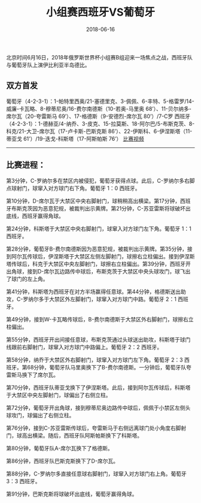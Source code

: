 ﻿---
layout: post                  
title: "小组赛西班牙VS葡萄牙"             
date: 2018-06-16             
tag: 世界杯
---
北京时间6月16日，2018年俄罗斯世界杯小组赛B组迎来一场焦点之战，西班牙队与葡萄牙队上演伊比利亚半岛德比。

双方首发
--

葡萄牙（4-2-3-1）：1-帕特里西奥/21-塞德里克、3-佩佩、6-丰特、5-格雷罗/14-威廉-卡瓦略、8-穆蒂尼奥/16-费尔南德斯（10-若奥-马里奥 68’）、11-贝尔纳多-席尔瓦（20-夸雷斯马 69’）、17-格德斯（9-安德烈-席尔瓦 80’）/7-C罗
西班牙（4-2-3-1）：1-德赫亚/4-纳乔、3-皮克、15-拉莫斯、18-阿尔巴/5-布斯克茨、8-科克/21-大卫-席尔瓦（17-卢卡斯-巴斯克斯 86’）、22-伊斯科、6-伊涅斯塔（11-蒂亚戈 61’）/19-迭戈-科斯塔（17-阿斯帕斯 76’）
[比赛视频](http://worldcup.cctv.com/2018/06/16/ARTItgp9vZkaf4HKKKQYoqh1180616.shtml)

-----

比赛进程：
-----
第3分钟，C-罗纳尔多在禁区内被侵犯，葡萄牙获得点球。此后，C-罗纳尔多右脚点球射门，球窜入对方球门右下角。葡萄牙 1：0 西班牙。

第10分钟，D-席尔瓦于大禁区中央右脚射门，球稍稍高出横梁。第17分钟，西班牙布斯克茨因为恶意犯规，被裁判出示黄牌。第21分钟，C-苏亚雷斯将球破坏出底线，西班牙赢得角球。

第24分钟，科斯塔于大禁区中央右脚射门，球窜入对方球门左下角。葡萄牙 1：1 西班牙。

第28分钟，葡萄牙B-费尔南德斯因为恶意犯规，被裁判出示黄牌。第35分钟，接到阿尔瓦传球后，伊涅斯塔于大禁区左侧左脚射门，球擦右立柱偏出。接到伊涅斯塔传球后，科克于大禁区中央左脚射门，球擦右立柱偏出。第39分钟，西班牙开出角球，接到D-席尔瓦边路传中球后，布斯克茨于大禁区中央头球攻门，球飞出了球门的左上角。

第41分钟，科斯塔为西班牙在对方半场赢得任意球。第44分钟，格德斯送出助攻，C-罗纳尔多于大禁区外左脚射门，球窜入对方球门中路。葡萄牙 2：1 西班牙。

第49分钟，接到W-卡瓦略传球后，B-费尔南德斯于大禁区外右脚射门，球擦右立柱偏出。

第55分钟，西班牙开出间接任意球，布斯克茨通过头球送出助攻，科斯塔于球门线跟前右脚射门，球窜入对方球门中路偏上。葡萄牙 2：2 西班牙。

第58分钟，纳乔于大禁区外右脚射门，球窜入对方球门左下角。葡萄牙 2：3 西班牙。第68分钟，葡萄牙队马里奥换下了B-费尔南德斯。一分钟后，葡萄牙队夸雷斯马换下了席尔瓦。

第70分钟，西班牙队蒂亚戈换下了伊涅斯塔。此后，接到阿尔瓦传球后，科斯塔于大禁区中央左脚射门，球偏出了右侧立柱。

第72分钟，葡萄牙开出角球，接到穆蒂尼奥边路传中球后，佩佩于小禁区左侧头球攻门，球偏出了右侧立柱。

第76分钟，接到C-苏亚雷斯传球后，夸雷斯马于右侧远离球门处小角度右脚射门，球高出横梁。随后，西班牙队阿斯帕斯换下了科斯塔。

第80分钟，葡萄牙队A-席尔瓦换下了格德斯。

第86分钟，西班牙队巴斯克斯换下了D-席尔瓦。

第88分钟，C-罗纳尔多直接任意球右脚射门，球窜入对方球门右上角。葡萄牙 3：3 西班牙。

第91分钟，巴斯克斯将球破坏出底线，葡萄牙赢得角球。






